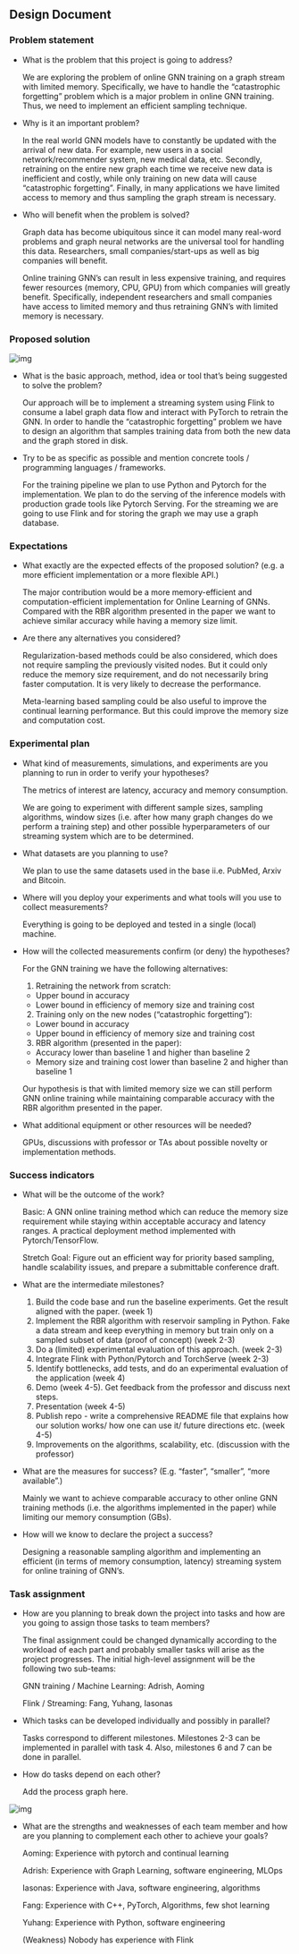 ## Design Document

### Problem statement

- What is the problem that this project is going to address? 

  We are exploring the problem of online GNN training on a graph stream with limited memory. Specifically, we have to handle the “catastrophic forgetting” problem which is a major problem in online GNN training. Thus, we need to implement an efficient sampling technique.

- Why is it an important problem? 

  In the real world GNN models have to constantly be updated with the arrival of new data. For example, new users in a social network/recommender system, new medical data, etc. Secondly, retraining on the entire new graph each time we receive new data is inefficient and costly, while only training on new data will cause “catastrophic forgetting”. Finally, in many applications we have limited access to memory and thus sampling the graph stream is necessary.

- Who will benefit when the problem is solved?

  Graph data has become ubiquitous since it can model many real-word problems and graph neural networks are the universal tool for handling this data. Researchers, small companies/start-ups as well as big companies will benefit. 

  Online training GNN’s can result in less expensive training, and requires fewer resources (memory, CPU, GPU) from which companies will greatly benefit. Specifically, independent researchers and small companies have access to limited memory and thus retraining GNN’s with limited memory is necessary.

### Proposed solution

![img](images/deliverable-1-proposed-solution.png)

- What is the basic approach, method, idea or tool that’s being suggested to solve the problem? 

  Our approach will be to implement a streaming system using Flink to consume a label graph data flow and interact with PyTorch to retrain the GNN. In order to handle the “catastrophic forgetting” problem we have to design an algorithm that samples training data from both the new data and the graph stored in disk.

- Try to be as specific as possible and mention concrete tools / programming languages / frameworks.

  For the training pipeline we plan to use Python and Pytorch for the implementation. We plan to do the serving of the inference models with production grade tools like Pytorch Serving. For the streaming we are going to use Flink and for storing the graph we may use a graph database.

### Expectations

- What exactly are the expected effects of the proposed solution? (e.g. a more efficient implementation or a more flexible API.) 

  The major contribution would be a more memory-efficient and computation-efficient implementation for Online Learning of GNNs. Compared with the RBR algorithm presented in the paper we want to achieve similar accuracy while having a memory size limit.

- Are there any alternatives you considered? 

  Regularization-based methods could be also considered, which does not require sampling the previously visited nodes. But it could only reduce the memory size requirement, and do not necessarily bring faster computation. It is very likely to decrease the performance.

  Meta-learning based sampling could be also useful to improve the continual learning performance. But this could improve the memory size and computation cost.

### Experimental plan

- What kind of measurements, simulations, and experiments are you planning to run in order to verify your hypotheses? 

  The metrics of interest are latency, accuracy and memory consumption.

  We are going to experiment with different sample sizes, sampling algorithms, window sizes (i.e. after how many graph changes do we perform a training step) and other possible hyperparameters of our streaming system which are to be determined.

- What datasets are you planning to use?

  We plan to use the same datasets used in the base ii.e. PubMed, Arxiv and Bitcoin.

- Where will you deploy your experiments and what tools will you use to collect measurements? 

  Everything is going to be deployed and tested in a single (local) machine.

- How will the collected measurements confirm (or deny) the hypotheses? 

  For the GNN training we have the following alternatives:
  
  1. Retraining the network from scratch:
    - Upper bound in accuracy
    - Lower bound in efficiency of memory size and training cost
  2. Training only on the new nodes (“catastrophic forgetting”):
    - Lower bound in accuracy
    - Upper bound in efficiency of memory size and training cost
  3. RBR algorithm (presented in the paper):
    - Accuracy lower than baseline 1 and higher than baseline 2
    - Memory size and training cost lower than baseline 2 and higher than baseline 1
  
  Our hypothesis is that with limited memory size we can still perform GNN online training while maintaining comparable accuracy with the RBR algorithm presented in the paper.
  
- What additional equipment or other resources will be needed?

  GPUs, discussions with professor or TAs about possible novelty or implementation methods.

### Success indicators

- What will be the outcome of the work? 

  Basic: A GNN online training method which can reduce the memory size requirement while staying within acceptable accuracy and latency ranges. A practical deployment method implemented with Pytorch/TensorFlow.

  Stretch Goal: Figure out an efficient way for priority based sampling, handle scalability issues, and prepare a submittable conference draft.

- What are the intermediate milestones? 

    1. Build the code base and run the baseline experiments. Get the result aligned with the paper. (week 1) 
    2. Implement the RBR algorithm with reservoir sampling in Python. Fake a data stream and keep everything in memory but train only on a sampled subset of data (proof of concept) (week 2-3)
    3. Do a (limited) experimental evaluation of this approach. (week 2-3)
    4. Integrate Flink with Python/Pytorch and TorchServe (week 2-3)
    5. Identify bottlenecks, add tests, and do an experimental evaluation of the application (week 4)
    6. Demo (week 4-5). Get feedback from the professor and discuss next steps.
    7. Presentation (week 4-5)
    8. Publish repo - write a comprehensive README file that explains how our solution works/ how one can use it/ future directions etc. (week 4-5)
    9. Improvements on the algorithms, scalability, etc. (discussion with the professor)

- What are the measures for success? (E.g. “faster”, “smaller”, “more available”.) 

  Mainly we want to achieve comparable accuracy to other online GNN training methods (i.e. the algorithms implemented in the paper) while limiting our memory consumption (GBs).

- How will we know to declare the project a success?

  Designing a reasonable sampling algorithm and implementing an efficient (in terms of memory consumption, latency) streaming system for online training of GNN’s.

### Task assignment

- How are you planning to break down the project into tasks and how are you going to assign those tasks to team members? 

  The final assignment could be changed dynamically according to the workload of each part and probably smaller tasks will arise as the project progresses. The initial high-level assignment will be the following two sub-teams:

  GNN training / Machine Learning: Adrish, Aoming

  Flink / Streaming: Fang, Yuhang, Iasonas

- Which tasks can be developed individually and possibly in parallel? 

  Tasks correspond to different milestones. Milestones 2-3 can be implemented in parallel with task 4. Also, milestones 6 and 7 can be done in parallel.

- How do tasks depend on each other? 

  Add the process graph here.

![img](images/deliverable-1-process-graph.png)

- What are the strengths and weaknesses of each team member and how are you planning to complement each other to achieve your goals?

  Aoming: Experience with pytorch and continual learning

  Adrish: Experience with Graph Learning, software engineering, MLOps

  Iasonas: Experience with Java, software engineering, algorithms

  Fang: Experience with C++, PyTorch, Algorithms, few shot learning

  Yuhang: Experience with Python, software engineering

  (Weakness) Nobody has experience with Flink
